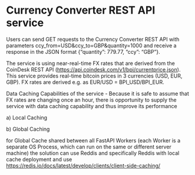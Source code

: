 # **Currency Converter REST API service**

Users can send GET requests to the Currency Converter REST API with parameters
ccy_from=USD&amp;ccy_to=GBP&amp;quantity=1000 and receive a response in the JSON format {“quantity”: 779.77,
“ccy”: “GBP”}.

The service is using near-real-time FX rates that are derived from the CoinDesk REST API
(https://api.coindesk.com/v1/bpi/currentprice.json). This service provides real-time bitcoin prices in 3
currencies (USD, EUR, GBP). FX rates are derived e.g. as EUR/USD = BPI_USD/BPI_EUR. 

Data Caching Capabilities of the service - Because it is safe to assume that FX rates are changing once an hour, there is opportunity to supply the service with data caching capability and thus improve its performance 

a) Local Caching

b) Global Caching

for Global Cache shared between all FastAPI Workers (each Worker is a separate OS Process, which can run on the same or different server machine)
the solution can use Reddis and specifically Reddis with local cache deployment and use 
https://redis.io/docs/latest/develop/clients/client-side-caching/
